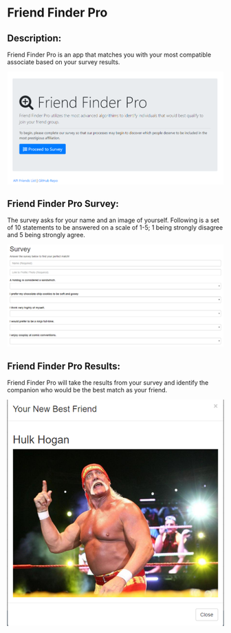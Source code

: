 # Friend Finder Pro
## Description:
Friend Finder Pro is an app that matches you with your most compatible associate based on your survey results.

![img](app/public/images/homepage.png)

## Friend Finder Pro Survey:
The survey asks for your name and an image of yourself. Following is a set of 10 statements to be answered on a scale of 1-5; 1 being strongly disagree and 5 being strongly agree.

![img](app/public/images/survey.png)

## Friend Finder Pro Results:
Friend Finder Pro will take the results from your survey and identify the companion who would be the best match as your friend.

![img](app/public/images/results.png)
